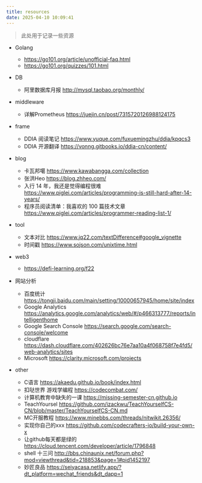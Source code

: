 ```yaml
---
title: resources
date: 2025-04-10 10:09:41
---
```


> 此处用于记录一些资源

- Golang
    - https://go101.org/article/unofficial-faq.html
    - https://go101.org/quizzes/101.html

- DB
    - 阿里数据库月报 http://mysql.taobao.org/monthly/

- middleware
    - 详解Prometheus https://juejin.cn/post/7315720126988124175

- frame
    - DDIA 阅读笔记 https://www.yuque.com/fuxuemingzhu/ddia/kpqcs3
    - DDIA 开源翻译 https://vonng.gitbooks.io/ddia-cn/content/

- blog
    - 卡瓦邦噶 https://www.kawabangga.com/collection
    - 张洪Heo https://blog.zhheo.com/
    - 入行 14 年，我还是觉得编程很难 https://www.piglei.com/articles/programming-is-still-hard-after-14-years/
    - 程序员阅读清单：我喜欢的 100 篇技术文章 https://www.piglei.com/articles/programmer-reading-list-1/


- tool
    - 文本对比 https://www.jq22.com/textDifference#google_vignette
    - 时间戳 https://www.sojson.com/unixtime.html

- web3
    - https://defi-learning.org/f22

- 网站分析
    - 百度统计 https://tongji.baidu.com/main/setting/10000657945/home/site/index
    - Google Analytics https://analytics.google.com/analytics/web/#/p466313777/reports/intelligenthome
    - Google Search Console https://search.google.com/search-console/welcome
    - cloudflare https://dash.cloudflare.com/402626bc76e7aa10a4f068758f7e4fd5/web-analytics/sites
    - Microsoft https://clarity.microsoft.com/projects

- other
    - C语言 https://akaedu.github.io/book/index.html
    - 扣哒世界 游戏学编程 https://codecombat.com/
    - 计算机教育中缺失的一课 https://missing-semester-cn.github.io
    - TeachYoursel https://github.com/izackwu/TeachYourselfCS-CN/blob/master/TeachYourselfCS-CN.md
    - MC开服教程 https://www.minebbs.com/threads/nitwikit.26356/
    - 实现你自己的xxx https://github.com/codecrafters-io/build-your-own-x
    - 让github每天都是绿的 https://cloud.tencent.com/developer/article/1796848
    - shell 十三问 http://bbs.chinaunix.net/forum.php?mod=viewthread&tid=218853&page=1#pid1452197
    - 妙匠良品 https://seiyacasa.netlify.app/?dt_platform=wechat_friends&dt_dapp=1